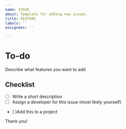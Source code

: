 ```yaml
---
name: ISSUE
about: Template for adding new issues
title: FEATURE
labels: ''
assignees: ''

---
```


# To-do

Describe what features you want to add

## Checklist

- [ ] Write a short description
- [ ] Assign a developer for this issue (most likely yourself)
- [ ]Add this to a project

Thank you!
